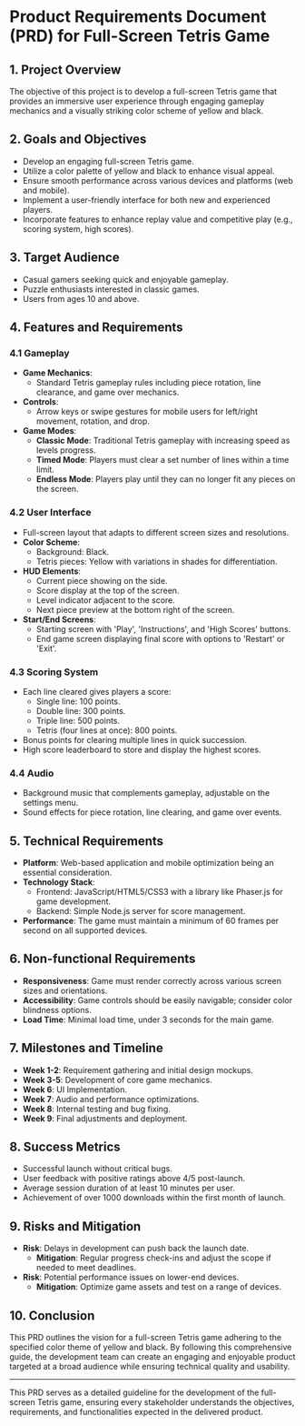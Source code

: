 # Product Requirements Document (PRD) for Full-Screen Tetris Game

## 1. Project Overview
The objective of this project is to develop a full-screen Tetris game that provides an immersive user experience through engaging gameplay mechanics and a visually striking color scheme of yellow and black.

## 2. Goals and Objectives
- Develop an engaging full-screen Tetris game.
- Utilize a color palette of yellow and black to enhance visual appeal.
- Ensure smooth performance across various devices and platforms (web and mobile).
- Implement a user-friendly interface for both new and experienced players.
- Incorporate features to enhance replay value and competitive play (e.g., scoring system, high scores).

## 3. Target Audience
- Casual gamers seeking quick and enjoyable gameplay.
- Puzzle enthusiasts interested in classic games.
- Users from ages 10 and above.

## 4. Features and Requirements

### 4.1 Gameplay
- **Game Mechanics**: 
  - Standard Tetris gameplay rules including piece rotation, line clearance, and game over mechanics.
- **Controls**: 
  - Arrow keys or swipe gestures for mobile users for left/right movement, rotation, and drop.
- **Game Modes**:
  - **Classic Mode**: Traditional Tetris gameplay with increasing speed as levels progress.
  - **Timed Mode**: Players must clear a set number of lines within a time limit.
  - **Endless Mode**: Players play until they can no longer fit any pieces on the screen.

### 4.2 User Interface
- Full-screen layout that adapts to different screen sizes and resolutions.
- **Color Scheme**: 
  - Background: Black.
  - Tetris pieces: Yellow with variations in shades for differentiation.
- **HUD Elements**:
  - Current piece showing on the side.
  - Score display at the top of the screen.
  - Level indicator adjacent to the score.
  - Next piece preview at the bottom right of the screen.
- **Start/End Screens**:
  - Starting screen with 'Play', 'Instructions', and 'High Scores' buttons.
  - End game screen displaying final score with options to 'Restart' or 'Exit'.

### 4.3 Scoring System
- Each line cleared gives players a score:
  - Single line: 100 points.
  - Double line: 300 points.
  - Triple line: 500 points.
  - Tetris (four lines at once): 800 points.
- Bonus points for clearing multiple lines in quick succession.
- High score leaderboard to store and display the highest scores.

### 4.4 Audio
- Background music that complements gameplay, adjustable on the settings menu.
- Sound effects for piece rotation, line clearing, and game over events.

## 5. Technical Requirements
- **Platform**: Web-based application and mobile optimization being an essential consideration.
- **Technology Stack**:
  - Frontend: JavaScript/HTML5/CSS3 with a library like Phaser.js for game development.
  - Backend: Simple Node.js server for score management.
- **Performance**: The game must maintain a minimum of 60 frames per second on all supported devices.

## 6. Non-functional Requirements
- **Responsiveness**: Game must render correctly across various screen sizes and orientations.
- **Accessibility**: Game controls should be easily navigable; consider color blindness options.
- **Load Time**: Minimal load time, under 3 seconds for the main game.

## 7. Milestones and Timeline
- **Week 1-2**: Requirement gathering and initial design mockups.
- **Week 3-5**: Development of core game mechanics.
- **Week 6**: UI Implementation.
- **Week 7**: Audio and performance optimizations.
- **Week 8**: Internal testing and bug fixing.
- **Week 9**: Final adjustments and deployment.

## 8. Success Metrics
- Successful launch without critical bugs.
- User feedback with positive ratings above 4/5 post-launch.
- Average session duration of at least 10 minutes per user.
- Achievement of over 1000 downloads within the first month of launch.

## 9. Risks and Mitigation
- **Risk**: Delays in development can push back the launch date.
  - **Mitigation**: Regular progress check-ins and adjust the scope if needed to meet deadlines.
- **Risk**: Potential performance issues on lower-end devices.
  - **Mitigation**: Optimize game assets and test on a range of devices.

## 10. Conclusion
This PRD outlines the vision for a full-screen Tetris game adhering to the specified color theme of yellow and black. By following this comprehensive guide, the development team can create an engaging and enjoyable product targeted at a broad audience while ensuring technical quality and usability. 

---

This PRD serves as a detailed guideline for the development of the full-screen Tetris game, ensuring every stakeholder understands the objectives, requirements, and functionalities expected in the delivered product.